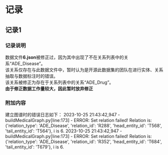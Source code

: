 # 记录

## 记录1

### 记录说明

数据文件**6.json**被修正过，因为其中出现了不在关系列表中的关系“ADE_Disease”。  
该关系仅存在与此数据文件中，暂时认为是开源此数据集的团队在进行实体、关系抽取与数据标注时的错误。  
该关系被修正为存在于关系列表中的关系“ADE_Drug”。  
**由于修正数据工作量较大，因此暂时放弃修正**

### 附加内容

建立图谱时的错误日志如下：
2023-10-25 21:43:42,947 - buildMedicalGraph.py[line:173] - ERROR: Set relation failed! Relation is: {'relation_type': 'ADE_Disease', 'relation_id': 'R288', 'head_entity_id': 'T568', 'tail_entity_id': 'T564'}, i is 6.
2023-10-25 21:43:42,947 - buildMedicalGraph.py[line:173] - ERROR: Set relation failed! Relation is: {'relation_type': 'ADE_Disease', 'relation_id': 'R352', 'head_entity_id': 'T684', 'tail_entity_id': 'T679'}, i is 6.
